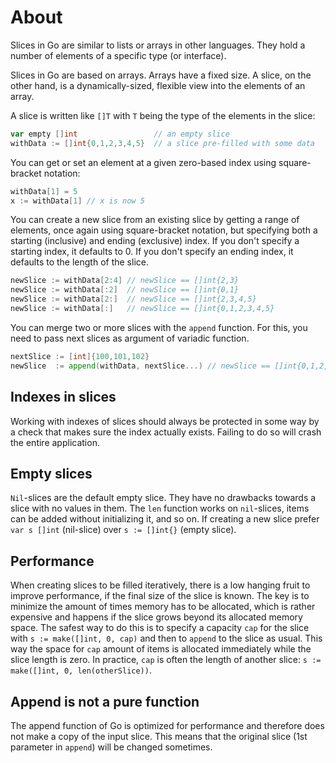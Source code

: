 # About

Slices in Go are similar to lists or arrays in other languages.
They hold a number of elements of a specific type (or interface).

Slices in Go are based on arrays.
Arrays have a fixed size.
A slice, on the other hand, is a dynamically-sized, flexible view into the elements of an array.

A slice is written like `[]T` with `T` being the type of the elements in the slice:

```go
var empty []int                 // an empty slice
withData := []int{0,1,2,3,4,5}  // a slice pre-filled with some data
```

You can get or set an element at a given zero-based index using square-bracket notation:

```go
withData[1] = 5
x := withData[1] // x is now 5
```

You can create a new slice from an existing slice by getting a range of elements, once again using square-bracket notation, but specifying both a starting (inclusive) and ending (exclusive) index.
If you don't specify a starting index, it defaults to 0.
If you don't specify an ending index, it defaults to the length of the slice.

```go
newSlice := withData[2:4] // newSlice == []int{2,3}
newSlice := withData[:2]  // newSlice == []int{0,1}
newSlice := withData[2:]  // newSlice == []int{2,3,4,5}
newSlice := withData[:]   // newSlice == []int{0,1,2,3,4,5}
```

You can merge two or more slices with the `append` function. For this, you need to pass next slices as argument of variadic function.
```go
nextSlice := [int]{100,101,102}
newSlice  := append(withData, nextSlice...) // newSlice == []int{0,1,2,3,4,5,100,101,102}}
```

## Indexes in slices

Working with indexes of slices should always be protected in some way by a check that makes sure the index actually exists.
Failing to do so will crash the entire application.

## Empty slices

`Nil`-slices are the default empty slice. They have no drawbacks towards a slice with no values in them.
The `len` function works on `nil`-slices, items can be added without initializing it, and so on.
If creating a new slice prefer `var s []int` (nil-slice) over `s := []int{}` (empty slice).

## Performance

When creating slices to be filled iteratively, there is a low hanging fruit to improve performance, if the final size of the slice is known.
The key is to minimize the amount of times memory has to be allocated, which is rather expensive and happens if the slice grows beyond its allocated memory space.
The safest way to do this is to specify a capacity `cap` for the slice with `s := make([]int, 0, cap)` and then to `append` to the slice as usual.
This way the space for `cap` amount of items is allocated immediately while the slice length is zero.
In practice, `cap` is often the length of another slice: `s := make([]int, 0, len(otherSlice))`.

## Append is not a pure function

The append function of Go is optimized for performance and therefore does not make a copy of the input slice.
This means that the original slice (1st parameter in `append`) will be changed sometimes.

